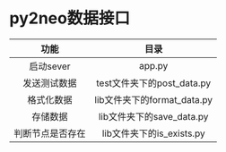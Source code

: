 # py2neo数据接口


|     功能     |            目录             |
| :----------: | :-------------------------: |
|  启动sever   |           app.py            |
| 发送测试数据 | test文件夹下的post_data.py  |
|  格式化数据  | lib文件夹下的format_data.py |
|   存储数据   |  lib文件夹下的save_data.py  |
|判断节点是否存在|lib文件夹下的is_exists.py|
